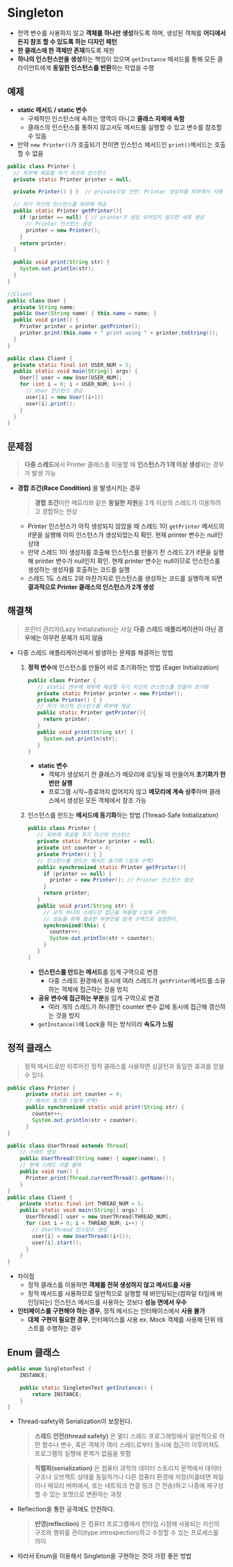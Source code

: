 # Singleton

- 전역 변수를 사용하지 않고 **객체를 하나만 생성**하도록 하며, 생성된 객체를 **어디에서든지 참조 할 수 있도록 하는 디자인 패턴**
- **한 클래스에 한 객체만 존재**하도록 제한
- **하나의 인스턴스만을 생성**하는 책임이 있으며 `getInstance` 메서드를 통해 모든 클라이언트에게 **동일한 인스턴스를 반환**하는 작업을 수행

## 예제

- **static 메서드 / static 변수**
    - 구체적인 인스턴스에 속하는 영역이 아니고 **클래스 자체에 속함**
    - 클래스의 인스턴스를 통하지 않고서도 메서드를 실행할 수 있고 변수를 참조할 수 있음
- 만약 `new Printer()`가 호출되기 전이면 인스턴스 메서드인 `print()`메서드는 호출할 수 없음

```java
public class Printer {
  // 외부에 제공할 자기 자신의 인스턴스
  private static Printer printer = null;

  private Printer() { }  // private으로 선언: Printer 생성자를 외부에서 사용 불가

  // 자기 자신의 인스턴스를 외부에 제공
  public static Printer getPrinter(){
    if (printer == null) { // printer가 생성 되어있지 않으면 새로 생성
      // Printer 인스턴스 생성
      printer = new Printer();
    }
    return printer;
  }

  public void print(String str) {
    System.out.println(str);
  }
}
```

```java
//Client
public class User {
  private String name;
  public User(String name) { this.name = name; }
  public void print() {
    Printer printer = printer.getPrinter();
    printer.print(this.name + " print using " + printer.toString());
  }
}

public class Client {
  private static final int USER_NUM = 5;
  public static void main(String[] args) {
    User[] user = new User[USER_NUM];
    for (int i = 0; i < USER_NUM; i++) {
      // User 인스턴스 생성
      user[i] = new User((i+1))
      user[i].print();
    }
  }
}
```

## 문제점

> **다중 스레드**에서 Printer 클래스를 이용할 때 **인스턴스가 1개 이상 생성**되는 경우가 발생 가능

- **경합 조건(Race Condition)** 을 발생시키는 경우

    > **경합 조건**이란 메모리와 같은 **동일한 자원**을 2개 이상의 스레드가 이용하려고 경합하는 현상

    - Printer 인스턴스가 아직 생성되지 않았을 때 스레드 1이 `getPrinter` 메서드의 if문을 실행해 이미 인스턴스가 생성되었는지 확인. 현재 printer 변수는 null인 상태
    - 만약 스레드 1이 생성자를 호출해 인스턴스를 만들기 전 스레드 2가 if문을 실행해 printer 변수가 null인지 확인. 현재 printer 변수는 null이므로 인스턴스를 생성하는 생성자를 호출하는 코드를 실행
    - 스레드 1도 스레드 2와 마찬가지로 인스턴스를 생성하는 코드를 실행하게 되면 **결과적으로 Printer 클래스의 인스턴스가 2개 생성**

## 해결책

> 프린터 관리자(Lazy Initialization)는 사실 **다중 스레드 애플리케이션이 아닌 경우에는 아무런 문제가 되지 않음**

- 다중 스레드 애플리케이션에서 발생하는 문제를 해결하는 방법
    1. **정적 변수**에 인스턴스를 만들어 바로 초기화하는 방법 (Eager Initialization)

        ```java
        public class Printer {
           // static 변수에 외부에 제공할 자기 자신의 인스턴스를 만들어 초기화
           private static Printer printer = new Printer();
           private Printer() { }
           // 자기 자신의 인스턴스를 외부에 제공
           public static Printer getPrinter(){
             return printer;
           }
           public void print(String str) {
             System.out.println(str);
           }
        }
        ```

        - **static 변수**
            - 객체가 생성되기 전 클래스가 메모리에 로딩될 때 만들어져 **초기화가 한 번만 실행**
            - 프로그램 시작~종료까지 없어지지 않고 **메모리에 계속 상주**하며 클래스에서 생성된 모든 객체에서 참조 가능
    2. 인스턴스를 만드는 **메서드에 동기화**하는 방법 (Thread-Safe Initialization)

        ```java
        public class Printer {
           // 외부에 제공할 자기 자신의 인스턴스
           private static Printer printer = null;
           private int counter = 0;
           private Printer() { }
           // 인스턴스를 만드는 메서드 동기화 (임계 구역)
           public synchronized static Printer getPrinter(){
             if (printer == null) {
               printer = new Printer(); // Printer 인스턴스 생성
             }
             return printer;
           }
           public void print(String str) {
             // 오직 하나의 스레드만 접근을 허용함 (임계 구역)
             // 성능을 위해 필요한 부분만을 임계 구역으로 설정한다.
             synchronized(this) {
               counter++;
               System.out.println(str + counter);
             }
           }
        }
        ```

        - **인스턴스를 만드는 메서드**를 임계 구역으로 변경
            - 다중 스레드 환경에서 동시에 여러 스레드가 `getPrinter`메서드를 소유하는 객체에 접근하는 것을 방지
        - **공유 변수에 접근하는 부분**을 임계 구역으로 변경
            - 여러 개의 스레드가 하나뿐인 counter 변수 값에 동시에 접근해 갱신하는 것을 방지
        - `getInstance()`에 Lock을 하는 방식이라 **속도가 느림**

## 정적 클래스

> 정적 메서드로만 이루어진 정적 클래스를 사용하면 싱글턴과 동일한 효과를 얻을 수 있다.

```java
public class Printer {
      private static int counter = 0;
      // 메서드 동기화 (임계 구역)
      public synchronized static void print(String str) {
        counter++;
        System.out.println(str + counter);
      }
}
```

```java
public class UserThread extends Thread{
    // 스레드 생성
    public UserThread(String name) { super(name); }
    // 현재 스레드 이름 출력
    public void run() {
      Printer.print(Thread.currentThread().getName());
    }
}
public class Client {
    private static final int THREAD_NUM = 5;
    public static void main(String[] args) {
      UserThread[] user = new UserThread[THREAD_NUM];
      for (int i = 0; i < THREAD_NUM; i++) {
        // UserThread 인스턴스 생성
        user[i] = new UserThread((i+1));
        user[i].start();
      }
    }
}
```

- 차이점
    - 정적 클래스를 이용하면 **객체를 전혀 생성하지 않고 메서드를 사용**
    - 정적 메서드를 사용하므로 일반적으로 실행할 때 바인딩되는(컴파일 타임에 바인딩되는) 인스턴스 메서드를 사용하는 것보다 **성능 면에서 우수**
- **인터페이스를 구현해야 하는 경우**, 정적 메서드는 인터페이스에서 **사용 불가**
    - **대체 구현이 필요한 경우**, 인터페이스를 사용 ex. Mock 객체를 사용해 단위 테스트를 수행하는 경우

## Enum 클래스

```java
public enum SingletonTest {
	INSTANCE;

	public static SingletonTest getInstance() {
		return INSTANCE;
	}
}
```

- Thread-safety와 Serialization이 보장된다.

    > **스레드 안전(thread safety)** 은 멀티 스레드 프로그래밍에서 일반적으로 어떤 함수나 변수, 혹은 객체가 여러 스레드로부터 동시에 접근이 이루어져도 프로그램의 실행에 문제가 없음을 뜻함

    > **직렬화(serialization)** 은 컴퓨터 과학의 데이터 스토리지 문맥에서 데이터 구조나 오브젝트 상태를 동일하거나 다른 컴퓨터 환경에 저장(이를테면 파일이나 메모리 버퍼에서, 또는 네트워크 연결 링크 간 전송)하고 나중에 재구성할 수 있는 포맷으로 변환하는 과정

- Reflection을 통한 공격에도 안전하다.

    > **반영(reflection)** 은 컴퓨터 프로그램에서 런타임 시점에 사용되는 자신의 구조와 행위를 관리(type introspection)하고 수정할 수 있는 프로세스를 의미

- 따라서 Enum을 이용해서 Singleton을 구현하는 것이 가장 좋은 방법
